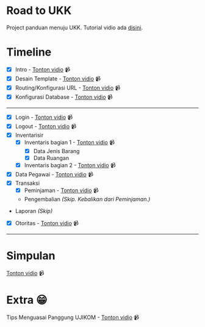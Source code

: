 # Road to UKK
Project panduan menuju UKK. Tutorial vidio ada [disini](https://www.youtube.com/playlist?list=PLSCLBARdXrOxCnpPs5qrvqyu3KFvVSHhz).

# Timeline
- [x] Intro - [Tonton vidio](https://www.youtube.com/watch?v=sko-wUPyfQU) 📹
- [x] Desain Template - [Tonton vidio](https://www.youtube.com/watch?v=hZD1Ex0pjjE) 📹
- [x] Routing/Konfigurasi URL - [Tonton vidio](https://www.youtube.com/watch?v=9U2dNmaFJWQ) 📹
- [x] Konfigurasi Database - [Tonton vidio](https://www.youtube.com/watch?v=Q2g6lmom_Mw) 📹

---

- [x] Login - [Tonton vidio](https://www.youtube.com/watch?v=_XGwvEeM4xU) 📹
- [x] Logout - [Tonton vidio](https://www.youtube.com/watch?v=LThpp5qD_nQ) 📹
- [x] Inventarisir
  - [x] Inventaris bagian 1 - [Tonton vidio](https://www.youtube.com/watch?v=NKnA6Xev8Gs) 📹
    - [x] Data Jenis Barang
    - [x] Data Ruangan
  - [x] Inventaris bagian 2 - [Tonton vidio](https://youtu.be/HdU9rcWtlOA) 📹
- [x] Data Pegawai - [Tonton vidio](https://www.youtube.com/watch?v=FTZ8KXzfWrE) 📹
- [x] Transaksi
  - [x] Peminjaman - [Tonton vidio](https://www.youtube.com/watch?v=9qG2bca1LCs) 📹
  - Pengembalian *(Skip. Kebalikan dari Peminjaman.)*
- Laporan *(Skip)*
- [x] Otoritas - [Tonton vidio](https://www.youtube.com/watch?v=_uGmGP1iKGw) 📹

---

# Simpulan 
[Tonton vidio](https://www.youtube.com/watch?v=8cTA6Zi_6Xg) 📹


# Extra 😁
Tips Menguasai Panggung UJIKOM - [Tonton vidio](https://www.youtube.com/watch?v=4bK8mE3aM4A) 📹
